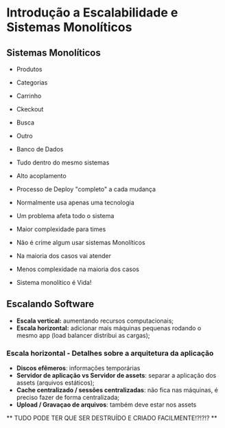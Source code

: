 # Introdução a Escalabilidade e Sistemas Monolíticos

## Sistemas Monolíticos

* Produtos
* Categorias
* Carrinho
* Ckeckout
* Busca
* Outro
* Banco de Dados

* Tudo dentro do mesmo sistemas
* Alto acoplamento
* Processo de Deploy "completo" a cada mudança
* Normalmente usa apenas uma tecnologia
* Um problema afeta todo o sistema
* Maior complexidade para times

* Não é crime algum usar sistemas Monolíticos
* Na maioria dos casos vai atender
* Menos complexidade na maioria dos casos
* Sistema monolítico é Vida!

## Escalando Software

* **Escala vertical:** aumentando recursos computacionais;
* **Escala horizontal:** adicionar mais máquinas pequenas rodando o mesmo app
(load balancer distribui as cargas);

### Escala horizontal - Detalhes sobre a arquitetura da aplicação

* **Discos efêmeros**: informações temporárias
* **Servidor de aplicação vs Servidor de assets**: separar a aplicação dos
assets (arquivos estáticos);
* **Cache centralizado / sessões centralizadas**: não fica nas máquinas, é preciso
fazer de forma centralizada;
* **Upload / Gravaçao de arquivos**: também deve estar nos assets

** TUDO PODE TER QUE SER DESTRUÍDO E CRIADO FACILMENTE!?!?!? **
